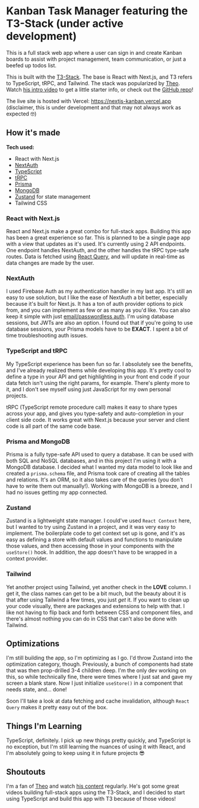# Kanban Task Manager featuring the T3-Stack (under active development)

This is a full stack web app where a user can sign in and create Kanban boards to assist with project management, team communication, or just a beefed up todos list.

This is built with the [T3-Stack](https://init.tips/). The base is React with Next.js, and T3 refers to TypeScript, tRPC, and Tailwind. The stack was popularized by [Theo](https://twitter.com/t3dotgg). Watch [his intro video](https://www.youtube.com/watch?v=PbjHxIuHduU) to get a little starter info, or check out the [GitHub repo](https://github.com/t3-oss/create-t3-app)!

The live site is hosted with Vercel: https://nextjs-kanban.vercel.app (disclaimer, this is under development and that may not always work as expected 🤓)

## How it's made

**Tech used:**

- React with Next.js
- [NextAuth](https://next-auth.js.org/getting-started/introduction)
- [TypeScript](https://www.typescriptlang.org/docs/handbook/react.html)
- [tRPC](https://trpc.io)
- [Prisma](https://prisma.io)
- [MongoDB](https://www.mongodb.com)
- [Zustand](https://github.com/pmndrs/zustand) for state management
- Tailwind CSS

### React with Next.js

React and Next.js make a great combo for full-stack apps. Building this app has been a great experience so far. This is planned to be a single page app with a view that updates as it's used. It's currently using 2 API endpoints. One endpoint handles NextAuth, and the other handles the tRPC type-safe routes. Data is fetched using [React Query](https://react-query-v3.tanstack.com/), and will update in real-time as data changes are made by the user.

### NextAuth

I used Firebase Auth as my authentication handler in my last app. It's still an easy to use solution, but I like the ease of NextAuth a bit better, especially because it's built for Next.js. It has a ton of auth provider options to pick from, and you can implement as few or as many as you'd like. You can also keep it simple with just [email/passwordless auth](https://next-auth.js.org/providers/email). I'm using database sessions, but JWTs are also an option. I found out that if you're going to use database sessions, your Prisma models have to be **EXACT**. I spent a bit of time troubleshooting auth issues.

### TypeScript and tRPC

My TypeScript experience has been fun so far. I absolutely see the benefits, and I've already realized thems while developing this app. It's pretty cool to define a type in your API and get highlighting in your front end code if your data fetch isn't using the right params, for example. There's plenty more to it, and I don't see myself using just JavaScript for my own personal projects.

tRPC (TypeScript remote procedure call) makes it easy to share types across your app, and gives you type-safety and auto-completion in your client side code. It works great with Next.js because your server and client code is all part of the same code base.

### Prisma and MongoDB

Prisma is a fully type-safe API used to query a database. It can be used with both SQL and NoSQL databases, and in this project I'm using it with a MongoDB database. I decided what I wanted my data model to look like and created a `prisma.schema` file, and Prisma took care of creating all the tables and relations. It's an ORM, so it also takes care of the queries (you don't have to write them out manually!). Working with MongoDB is a breeze, and I had no issues getting my app connected.

### Zustand

Zustand is a lightweight state manager. I could've used `React Context` here, but I wanted to try using Zustand in a project, and it was very easy to implement. The boilerplate code to get context set up is gone, and it's as easy as defining a store with default values and functions to manipulate those values, and then accessing those in your components with the `useStore()` hook. In addition, the app doesn't have to be wrapped in a context provider.

### Tailwind

Yet another project using Tailwind, yet another check in the **LOVE** column. I get it, the class names can get to be a bit much, but the beauty about it is that after using Tailwind a few times, you just _get_ it. If you want to clean up your code visually, there are packages and extensions to help with that. I like not having to flip back and forth between CSS and component files, and there's almost nothing you can do in CSS that can't also be done with Tailwind.

## Optimizations

I'm still building the app, so I'm optimizing as I go. I'd throw Zustand into the optimization category, though. Previously, a bunch of components had state that was then prop-drilled 3-4 children deep. I'm the only dev working on this, so while technically fine, there were times where I just sat and gave my screen a blank stare. Now I just initialize `useStore()` in a component that needs state, and... done!

Soon I'll take a look at data fetching and cache invalidation, although `React Query` makes it pretty easy out of the box.

## Things I'm Learning

TypeScript, definitely. I pick up new things pretty quickly, and TypeScript is no exception, but I'm still learning the nuances of using it with React, and I'm absolutely going to keep using it in future projects 😎

## Shoutouts

I'm a fan of [Theo](https://twitter.com/t3dotgg) and watch [his content](https://www.youtube.com/c/theobrowne1017) regularly. He's got some great videos building full-stack apps using the T3-Stack, and I decided to start using TypeScript and build this app with T3 because of those videos!
